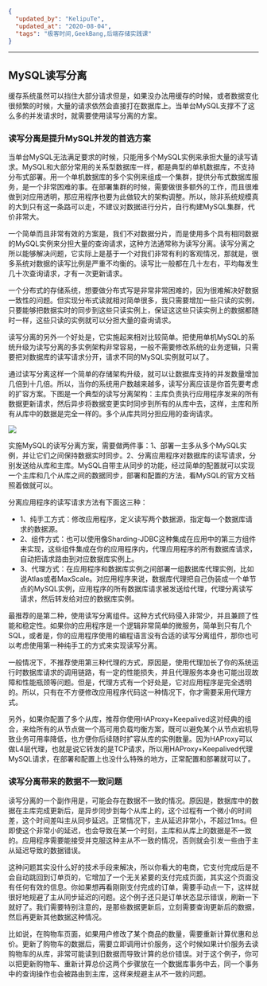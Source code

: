 ```json
{
  "updated_by": "KelipuTe",
  "updated_at": "2020-08-04",
  "tags": "极客时间,GeekBang,后端存储实践课"
}
```

---

## MySQL读写分离

缓存系统虽然可以挡住大部分请求但是，如果没办法用缓存的时候，或者数据变化很频繁的时候，大量的请求依然会直接打在数据库上。当单台MySQL支撑不了这么多的并发请求时，就需要使用读写分离的方案。

### 读写分离是提升MySQL并发的首选方案

当单台MySQL无法满足要求的时候，只能用多个MySQL实例来承担大量的读写请求。MySQL和大部分常用的关系型数据库一样，都是典型的单机数据库，不支持分布式部署。用一个单机数据库的多个实例来组成一个集群，提供分布式数据库服务，是一个非常困难的事。在部署集群的时候，需要做很多额外的工作，而且很难做到对应用透明，那应用程序也要为此做较大的架构调整。所以，除非系统规模真的大到只有这一条路可以走，不建议对数据进行分片，自行构建MySQL集群，代价非常大。

一个简单而且非常有效的方案是，我们不对数据分片，而是使用多个具有相同数据的MySQL实例来分担大量的查询请求，这种方法通常称为读写分离。读写分离之所以能够解决问题，它实际上是基于一个对我们非常有利的客观情况，那就是，很多系统对数据的读写比例是严重不均衡的。读写比一般都在几十左右，平均每发生几十次查询请求，才有一次更新请求。

一个分布式的存储系统，想要做分布式写是非常非常困难的，因为很难解决好数据一致性的问题。但实现分布式读就相对简单很多，我只需要增加一些只读的实例，只要能够把数据实时的同步到这些只读实例上，保证这这些只读实例上的数据都随时一样，这些只读的实例就可以分担大量的查询请求。

读写分离的另外一个好处是，它实施起来相对比较简单。把使用单机MySQL的系统升级为读写分离的多实例架构非常容易，一般不需要修改系统的业务逻辑，只需要把对数据库的读写请求分开，请求不同的MySQL实例就可以了。

通过读写分离这样一个简单的存储架构升级，就可以让数据库支持的并发数量增加几倍到十几倍。所以，当你的系统用户数越来越多，读写分离应该是你首先要考虑的扩容方案。下图是一个典型的读写分离架构：主库负责执行应用程序发来的所有数据更新请求，然后异步将数据变更实时同步到所有的从库中去，这样，主库和所有从库中的数据是完全一样的。多个从库共同分担应用的查询请求。

![](E:\Workspace\KTKnowledgeBase\Image\GeekBang\HouDuanCunChu\DuXieFenLi_img01.jpg)

实施MySQL的读写分离方案，需要做两件事：1、部署一主多从多个MySQL实例，并让它们之间保持数据实时同步。2、分离应用程序对数据库的读写请求，分别发送给从库和主库。MySQL自带主从同步的功能，经过简单的配置就可以实现一个主库和几个从库之间的数据同步，部署和配置的方法，看MySQL的官方文档照着做就可以。

分离应用程序的读写请求方法有下面这三种：

- 1、纯手工方式：修改应用程序，定义读写两个数据源，指定每一个数据库请求的数据源。
- 2、组件方式：也可以使用像Sharding-JDBC这种集成在应用中的第三方组件来实现，这些组件集成在你的应用程序内，代理应用程序的所有数据库请求，自动把请求路由到对应数据库实例上。
- 3、代理方式：在应用程序和数据库实例之间部署一组数据库代理实例，比如说Atlas或者MaxScale。对应用程序来说，数据库代理把自己伪装成一个单节点的MySQL实例，应用程序的所有数据库请求被发送给代理，代理分离读写请求，然后转发给对应的数据库实例。

最推荐的是第二种，使用读写分离组件。这种方式代码侵入非常少，并且兼顾了性能和稳定性。如果你的应用程序是一个逻辑非常简单的微服务，简单到只有几个SQL，或者是，你的应用程序使用的编程语言没有合适的读写分离组件，那你也可以考虑使用第一种纯手工的方式来实现读写分离。

一般情况下，不推荐使用第三种代理的方式，原因是，使用代理加长了你的系统运行时数据库请求的调用链路，有一定的性能损失，并且代理服务本身也可能出现故障和性能瓶颈等问题。但是，代理方式有一个好处是，它对应用程序是完全透明的。所以，只有在不方便修改应用程序代码这一种情况下，你才需要采用代理方式。

另外，如果你配置了多个从库，推荐你使用HAProxy+Keepalived这对经典的组合，来给所有的从节点做一个高可用负载均衡方案，既可以避免某个从节点宕机导致业务可用率降低，也方便你后续随时扩容从库的实例数量。因为HAProxy可以做L4层代理，也就是说它转发的是TCP请求，所以用HAProxy+Keepalived代理MySQL请求，在部署和配置上也没什么特殊的地方，正常配置和部署就可以了。

### 读写分离带来的数据不一致问题

读写分离的一个副作用是，可能会存在数据不一致的情况。原因是，数据库中的数据在主库完成更新后，是异步同步到每个从库上的，这个过程有一个微小的时间差，这个时间差叫主从同步延迟。正常情况下，主从延迟非常小，不超过1ms。但即使这个非常小的延迟，也会导致在某一个时刻，主库和从库上的数据是不一致的。应用程序需要能接受并克服这种主从不一致的情况，否则就会引发一些由于主从延迟导致的数据错误。

这种问题其实没什么好的技术手段来解决，所以你看大的电商，它支付完成后是不会自动跳回到订单页的，它增加了一个无关紧要的支付完成页面，其实这个页面没有任何有效的信息。你如果想再看刚刚支付完成的订单，需要手动点一下，这样就很好地规避了主从同步延迟的问题。这个例子还只是订单状态显示错误，刷新一下就好了。我们需要特别注意的，是那些数据更新后，立刻需要查询更新后的数据，然后再更新其他数据这种情况。

比如说，在购物车页面，如果用户修改了某个商品的数量，需要重新计算优惠和总价。更新了购物车的数据后，需要立即调用计价服务，这个时候如果计价服务去读购物车的从库，非常可能读到旧数据而导致计算的总价错误。对于这个例子，你可以把更新购物车、重新计算总价这两个步骤放在一个数据库事务中去，同一个事务中的查询操作也会被路由到主库，这样来规避主从不一致的问题。